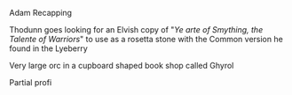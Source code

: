 Adam Recapping

Thodunn goes looking for an Elvish copy of "*Ye arte of Smything, the Talente of Warriors*" to use as a rosetta stone with the Common version he found in the Lyeberry

Very large orc in a cupboard shaped book shop called Ghyrol

Partial profi